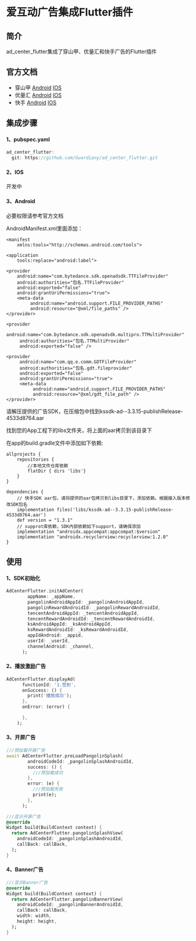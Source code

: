 # 爱互动广告集成Flutter插件

## 简介
  ad_center_flutter集成了穿山甲、优量汇和快手广告的Flutter插件

## 官方文档
* 穿山甲
[Android](https://www.pangle.cn/union/media/union/download/detail?id=4&docId=5de8d9b3b1afac0012933105&osType=android)
[IOS](https://www.pangle.cn/union/media/union/download/detail?id=16&osType=ios)
* 优量汇
[Android](https://developers.adnet.qq.com/doc/android/access_doc)
[IOS](https://developers.adnet.qq.com/doc/ios/guide)
* 快手
[Android](https://static.yximgs.com/udata/pkg/KS-Android-KSAdSDk/doc/Android-AdSDK-3316.pdf)
[IOS](https://static.yximgs.com/udata/pkg/KSAdSDKTarGz/doc/ksadsdk-iOS-readme-ad-3.3.16.pdf)

## 集成步骤
#### 1、pubspec.yaml
```Dart
ad_center_flutter:
  git: https://github.com/Guardiany/ad_center_flutter.git
```

#### 2、IOS
开发中

#### 3、Android
必要权限请参考官方文档

AndroidManifest.xml里面添加：
```
<manifest
    xmlns:tools="http://schemas.android.com/tools">

<application
    tools:replace="android:label">

<provider
    android:name="com.bytedance.sdk.openadsdk.TTFileProvider"
    android:authorities="包名.TTFileProvider"
    android:exported="false"
    android:grantUriPermissions="true">
    <meta-data
         android:name="android.support.FILE_PROVIDER_PATHS"
         android:resource="@xml/file_paths" />
</provider>

<provider
     android:name="com.bytedance.sdk.openadsdk.multipro.TTMultiProvider"
     android:authorities="包名.TTMultiProvider"
     android:exported="false" />

<provider
     android:name="com.qq.e.comm.GDTFileProvider"
     android:authorities="包名.gdt.fileprovider"
     android:exported="false"
     android:grantUriPermissions="true">
     <meta-data
          android:name="android.support.FILE_PROVIDER_PATHS"
          android:resource="@xml/gdt_file_path" />
</provider>
```
请解压提供的⼴告SDK，在压缩包中找到kssdk-ad--3.3.15-publishRelease-4533d8764.aar

找到您的App⼯程下的libs⽂件夹，将上⾯的aar拷⻉到该⽬录下

在app的build.gradle⽂件中添加如下依赖:
```
allprojects {
    repositories {
        //本地⽂件仓库依赖
        flatDir { dirs 'libs'}
    }
}

dependencies {
    // 快⼿SDK aar包，请将提供的aar包拷⻉到libs⽬录下，添加依赖。根据接⼊版本修改SDK包名
    implementation files('libs/kssdk-ad--3.3.15-publishRelease-4533d8764.aar')
    def version = "1.3.1"
    // supprot库依赖，SDK内部依赖如下support，请确保添加
    implementation "androidx.appcompat:appcompat:$version"
    implementation "androidx.recyclerview:recyclerview:1.2.0"
}
```

## 使用

#### 1、SDK初始化
```Dart
AdCenterFlutter.initAdCenter(
        appName: _appName,
        pangolinAndroidAppId: _pangolinAndroidAppId,
        pangolinRewardAndroidId: _pangolinRewardAndroidId,
        tencentAndroidAppId: _tencentAndroidAppId,
        tencentRewardAndroidId: _tencentRewardAndroidId,
        ksAndroidAppId: _ksAndroidAppId,
        ksRewardAndroidId: _ksRewardAndroidId,
        appIdAndroid: _appid,
        userId: _userId,
        channelAndroid: _channel,
      );
```

#### 2、播放激励广告
```Dart
AdCenterFlutter.displayAd(
      functionId: '1.签到',
      onSuccess: () {
        print('播放成功');
      },
      onError: (error) {

      },
    );
```

#### 3、开屏广告
```Dart
///预加载开屏广告
await AdCenterFlutter.preLoadPangolinSplash(
        androidCodeId: _pangolinSplashAndroidId,
        success: () {
          ///预加载成功
        },
        error: (e) {
          ///预加载失败
          print(e);
        },
      );

///显示开屏广告
@override
Widget build(BuildContext context) {
  return AdCenterFlutter.pangolinSplashView(
    androidCodeId: _pangolinSplashAndroidId,
    callBack: callBack,
  );
}
```

#### 4、Banner广告
```Dart
///显示Banner广告
@override
Widget build(BuildContext context) {
  return AdCenterFlutter.pangolinBannerView(
    androidCodeId: _pangolinBannerAndroidId,
    callBack: callBack,
    width: width,
    height: height,
  );
}
```